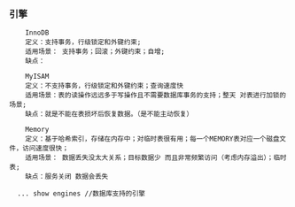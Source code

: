### 引擎  ###
```````
    InnoDB
    定义：支持事务，行级锁定和外键约束;
    适用场景： 支持事务；回滚；外键约束；自增;
    缺点：
```````
```````
    MyISAM
    定义：不支持事务，行级锁定和外键约束；查询速度快
    适用场景：表的读操作远远多于写操作且不需要数据库事务的支持；整天 对表进行加锁的场景;
    缺点：就是不能在表损坏后恢复数据。（是不能主动恢复）
```````
```````
    Memory
    定义：基于哈希索引，存储在内存中；对临时表很有用；每一个MEMORY表对应一个磁盘文件，访问速度很快；
    适用场景： 数据丢失没太大关系；目标数据少 而且非常频繁访问（考虑内存溢出）；临时表;
    缺点：服务关闭 数据会丢失
```````
```````
  ... show engines //数据库支持的引擎
```````